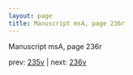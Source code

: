 ```yaml
---
layout: page
title: Manuscript msA, page 236r
---
```


Manuscript msA, page 236r

prev:  [235v](../235v) | next:  [236v](../236v)